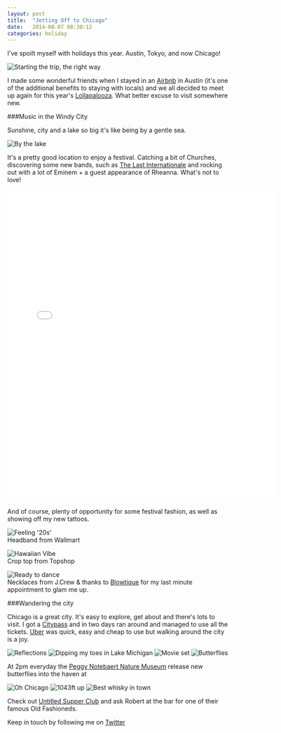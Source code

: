```yaml
---
layout: post
title:  "Jetting Off to Chicago"
date:   2014-08-07 08:30:12
categories: holiday
---
```


I've spoilt myself with holidays this year. Austin, Tokyo, and now Chicago! 

![Starting the trip, the right way](https://raw.githubusercontent.com/raphaelleheaf/nevercinderella/gh-pages/_assets/champagne.JPG)

I made some wonderful friends when I stayed in an [Airbnb](https://www.airbnb.co.uk/) in Austin (it's one of the additional benefits to staying with locals) and we all decided to meet up again for this year's [Lollapalooza](http://www.lollapalooza.com/). What better excuse to visit somewhere new.

###Music in the Windy City

Sunshine, city and a lake so big it's like being by a gentle sea. 

![By the lake](https://raw.githubusercontent.com/raphaelleheaf/nevercinderella/gh-pages/_assets/by_the_lake.JPG)

It's a pretty good location to enjoy a festival. Catching a bit of Churches, discovering some new bands, such as [The Last Internationale](http://www.thelastinternationale.com/) and rocking out with a lot of Eminem + a guest appearance of Rheanna. What's not to love!

<iframe src="//instagram.com/p/rLmuj4Su98/embed/" width="612" height="710" frameborder="0" scrolling="no" allowtransparency="true"></iframe>

And of course, plenty of opportunity for some festival fashion, as well as showing off my new tattoos.

![Feeling '20s'](https://raw.githubusercontent.com/raphaelleheaf/nevercinderella/gh-pages/_assets/1920s.JPG)  
Headband from Wallmart

![Hawaiian Vibe](https://raw.githubusercontent.com/raphaelleheaf/nevercinderella/gh-pages/_assets/hawaiian.JPG)  
Crop top from Topshop

![Ready to dance](https://raw.githubusercontent.com/raphaelleheaf/nevercinderella/gh-pages/_assets/diamonds.JPG)  
Necklaces from J.Crew & thanks to [Blowtique](http://www.blowtique.com/) for my last minute appointment to glam me up.

###Wandering the city

Chicago is a great city. It's easy to explore, get about and there's lots to visit. I got a [Citypass](http://www.citypass.com/chicago?mv_source=rkg&creative=53482547789&adpos=1t1&device=c&network=g&matchtype=e&gclid=CMXNwZrkq8ACFRHHtAod6hAAYg) and in two days ran around and managed to use all the tickets. [Uber](https://www.uber.com/invite/qtjwq) was quick, easy and cheap to use but walking around the city is a joy. 

![Reflections](https://raw.githubusercontent.com/raphaelleheaf/nevercinderella/gh-pages/_assets/reflections.JPG) ![Dipping my toes in Lake Michigan](https://raw.githubusercontent.com/raphaelleheaf/nevercinderella/gh-pages/_assets/toes.JPG) ![Movie set](https://raw.githubusercontent.com/raphaelleheaf/nevercinderella/gh-pages/_assets/movies.JPG) ![Butterflies](https://raw.githubusercontent.com/raphaelleheaf/nevercinderella/gh-pages/_assets/butterflies.JPG)

At 2pm everyday the [Peggy Notebaert Nature Museum](http://www.naturemuseum.org/the-museum) release new butterflies into the haven at 

![Oh Chicago](https://raw.githubusercontent.com/raphaelleheaf/nevercinderella/gh-pages/_assets/chicago.JPG) ![1043ft up](https://raw.githubusercontent.com/raphaelleheaf/nevercinderella/gh-pages/_assets/400mup.JPG) ![Best whisky in town](https://raw.githubusercontent.com/raphaelleheaf/nevercinderella/gh-pages/_assets/untitled.JPG)

Check out [Untitled Supper Club](http://untitledchicago.com/) and ask Robert at the bar for one of their famous Old Fashioneds.


Keep in touch by following me on [Twitter](https://twitter.com/cinderellanever) 


